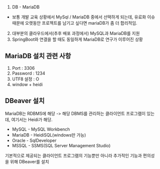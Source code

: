 1. DB - MariaDB
  - 보통 개발 교육 상황에서 MySql / MariaDB 중에서 선택하게 되는데, 유료화 이슈 때문에 오랫동안 프로젝트를 남기고 싶다면 mariaDB가 좀 더 합리적임.

2. 대부분의 클라우드에서(추후 배포 과정에서) MySQL과 MariaDB를 지원
3. SpringBoot와 연결을 할 때도 동일하게 MariaDB로 연구가 이루어진 상황

## MariaDB 설치 관련 사항
1. Port : 3306
2. Password : 1234
3. UTF8 설정 : O
4. window + heidi

## DBeaver 설치

MariaDB는 RDBMS에 해당 -> 해당 DBMS를 관리하는 클라이언트 프로그램이 있는데, 여기서는 Heidi가 해당.
- MySQL - MySQL Workbench
- MariaDB - HeidiSQL(windows만 가능)
- Oracle - SqlDeveloper
- MSSQL - SSMS(SQL Server Management Studio)

기본적으로 제공되는 클라이언트 프로그램의 기능뿐만 아니라 추가적인 기능과 편의성을 위해 DBeaver를 설치
